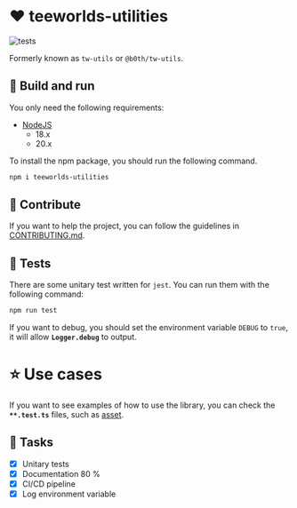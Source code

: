 # ❤️ teeworlds-utilities

![tests](https://github.com/teeworlds-utilities/teeworlds-utilities/actions/workflows/tests.yml/badge.svg)

Formerly known as `tw-utils` or `@b0th/tw-utils`.

## 📖 Build and run

You only need the following requirements:

- [NodeJS](https://nodejs.org/en/download)
  - 18.x
  - 20.x

To install the npm package, you should run the following command.

```bash
npm i teeworlds-utilities
```

## 🤝 Contribute

If you want to help the project, you can follow the guidelines in [CONTRIBUTING.md](./CONTRIBUTING.md).

## 🧪 Tests

There are some unitary test written for `jest`. You can run them with the following command:

```bash
npm run test
```

If you want to debug, you should set the environment variable `DEBUG` to `true`, it will allow **`Logger.debug`** to output.

# ⭐ Use cases

If you want to see examples of how to use the library, you can check the **`**.test.ts`** files, such as [asset](./lib/asset/asset.test.ts).

## 🎉 Tasks

- [x] Unitary tests
- [x] Documentation 80 %
- [x] CI/CD pipeline
- [x] Log environment variable
